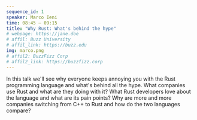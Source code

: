 ```yaml
---
sequence_id: 1
speaker: Marco Ieni
time: 08:45 – 09:15
title: "Why Rust: What's behind the hype"
# webpage: https://jane.doe
# affil: Buzz University
# affil_link: https://buzz.edu
img: marco.png
# affil2: BuzzFizz Corp
# affil2_link: https://buzzfizz.corp
---
```


In this talk we'll see why everyone keeps annoying you with the Rust programming language and what's behind all the hype. What companies use Rust and what are they doing with it? What Rust developers love about the language and what are its pain points? Why are more and more companies switching from C++ to Rust and how do the two languages compare?